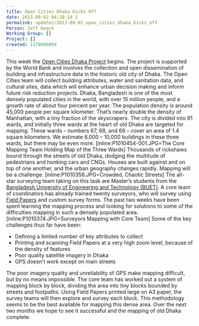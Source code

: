 ```yaml
---
title: Open Cities Dhaka Kicks Off
date: 2013-09-02 04:28:14 Z
permalink: updates/2013-09-02_open_cities_dhaka_kicks_off
Person: Jeff Haack
Working Group: []
Project: []
created: 1378096094
---
```


<p>This week the <a href="http://opencitiesproject.com/cities/dhaka/">Open Cities Dhaka Project</a> begins. The project is supported by the World Bank and involves the collection and open dissemination of building and infrastructure data in the historic old city of Dhaka. The Open Cities team will collect building attributes, water and sanitation data, and cultural sites, data which will enhance urban decision making and inform future risk reduction projects. Dhaka, Bangladesh is one of the most densely populated cities in the world, with over 15 million people, and a growth rate of about four percent per year. The population density is around 45,000 people per square kilometer. That’s nearly double the density of Manhattan, with a tiny fraction of the skyscrapers. The city is divided into 91 wards, and initially three wards at the heart of old Dhaka are targeted for mapping. These wards – numbers 67, 68, and 69 – cover an area of 1.4 square kilometers. We estimate 6,000 – 10,000 buildings in these three wards, but there may be even more. [inline:P1010454-001.JPG=The Core Mapping Team Holding Map of the Three Wards] Thousands of rickshaws bound through the streets of old Dhaka, dodging the multitude of pedestrians and honking cars and CNGs. Houses are built against and on top of one another, and the urban geography changes rapidly. Mapping will be a challenge. [inline:P1010356.JPG=Crowded, Chaotic Streets] The all-star surveying team taking on this task are Master’s students from the <a href="http://www.buet.ac.bd/">Bangladesh University of Engineering and Technology (BUET)</a>. A core team of coordinators has already trained twenty surveyors, who will survey using <a href="fieldpapers.org">Field Papers</a> and custom survey forms. The past two weeks have been spent learning the mapping process and looking for solutions to some of the difficulties mapping in such a densely populated area. [inline:P1010374.JPG=Surveyors Mapping with Core Team] Some of the key challenges thus far have been:</p><ul><li>Defining a limited number of key attributes to collect</li><li>Printing and scanning Field Papers at a very high zoom level, because of the density of features</li><li>Poor quality satellite imagery in Dhaka</li><li>GPS doesn’t work except on main streets</li></ul><p>The poor imagery quality and unreliability of GPS make mapping difficult, but by no means impossible. The core team has worked out a system of mapping block by block, dividing the area into tiny blocks bounded by streets and footpaths. Using Field Papers printed large on A3 paper, the survey teams will then explore and survey each block. This methodology seems to be the best available for mapping this dense area. Over the next two months we hope to see it successful and the mapping of old Dhaka complete.</p>
